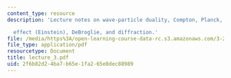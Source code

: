 ```yaml
---
content_type: resource
description: 'Lecture notes on wave-particle duality, Compton, Planck, photoelectric

  effect (Einstein), DeBroglie, and diffraction.'
file: /media/https%3A/open-learning-course-data-rc.s3.amazonaws.com/3-225-electronic-and-mechanical-properties-of-materials-fall-2007/2f6b82d24ba7b65e1fa265e8dec88989_lecture_3.pdf
file_type: application/pdf
resourcetype: Document
title: lecture_3.pdf
uid: 2f6b82d2-4ba7-b65e-1fa2-65e8dec88989
---
```

